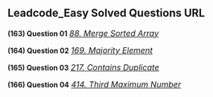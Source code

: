 ## Leadcode_Easy Solved Questions URL

**(163) Question 01** <a href="https://leetcode.com/problems/merge-sorted-array/submissions/935097066/" target="_blank" style="font-size: 16px;dispaly:inline-block;">_88. Merge Sorted Array_</a> <br/>

**(164) Question 02** <a href="https://leetcode.com/problems/majority-element/submissions/935144137/" target="_blank" style="font-size: 16px;dispaly:inline-block;">_169. Majority Element_</a> <br/>

**(165) Question 03** <a href="https://leetcode.com/problems/contains-duplicate/submissions/935210310/" target="_blank" style="font-size: 16px;dispaly:inline-block;">_217. Contains Duplicate_</a> <br/>

**(166) Question 04** <a href="https://leetcode.com/problems/third-maximum-number/submissions/935236556/" target="_blank" style="font-size: 16px;dispaly:inline-block;">_414. Third Maximum Number_</a> <br/>





